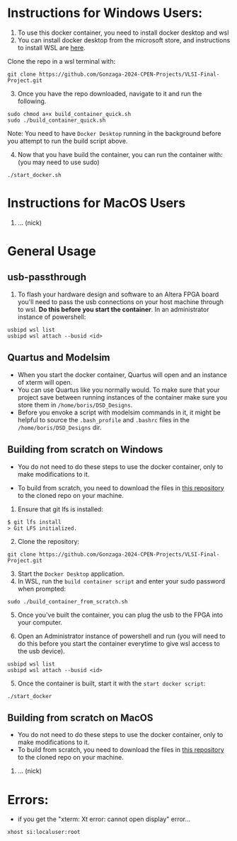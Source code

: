 # Instructions for Windows Users:

1. To use this docker container, you need to install docker desktop and wsl
2. You can install docker desktop from the microsoft store, and instructions to install WSL are [here].

Clone the repo in a wsl terminal with:
```shell
git clone https://github.com/Gonzaga-2024-CPEN-Projects/VLSI-Final-Project.git
```

3. Once you have the repo downloaded, navigate to it and run the following.
```shell
sudo chmod a+x build_container_quick.sh
sudo ./build_container_quick.sh
```

Note: You need to have `Docker Desktop` running in the background before you attempt to
      run the build script above.

4. Now that you have build the container, you can run the container with: (you may need to use sudo)
```shell
./start_docker.sh
```

# Instructions for MacOS Users
1. ... (nick)

# General Usage

## usb-passthrough
1. To flash your hardware design and software to an Altera FPGA board you'll need to pass the usb
   connections on your host machine through to wsl. **Do this before you start the container**.
In an administrator instance of powershell:
```shell
usbipd wsl list
usbipd wsl attach --busid <id>
```

## Quartus and Modelsim
- When you start the docker container, Quartus will open and an instance of xterm will open. 
- You can use Quartus like you normally would. To make sure that your project save between
  running instances of the container make sure you store them in `/home/boris/DSD_Designs`.
- Before you envoke a script with modelsim commands in it, it might be helpful to source
  the `.bash_profile` and `.bashrc` files in the `/home/boris/DSD_Designs` dir.

## Building from scratch on Windows
- You do not need to do these steps to use the docker container, only to make modifications to it.

- To build from scratch, you need to download the files in [this repository] to the cloned repo on 
  your machine.

1. Ensure that git lfs is installed:
```shell
$ git lfs install
> Git LFS initialized.
```

2. Clone the repository:
```shell
git clone https://github.com/Gonzaga-2024-CPEN-Projects/VLSI-Final-Project.git
```

3. Start the `Docker Desktop` application.
4. In WSL, run the `build container script` and enter your sudo password when prompted:
```shell
sudo ./build_container_from_scratch.sh
```

5. Once you've built the container, you can plug the usb to the FPGA into your computer.

6. Open an Administrator instance of powershell and run (you will need to do this before
you start the container everytime to give wsl access to the usb device).
```shell
usbipd wsl list
usbipd wsl attach --busid <id>
```

5. Once the container is built, start it with the `start docker script`:
```shell
./start_docker
```

## Building from scratch on MacOS
- You do not need to do these steps to use the docker container, only to make modifications to it.
- To build from scratch, you need to download the files in [this repository] to the cloned repo on 
  your machine.
1. ... (nick)

# Errors:

- if you get the "xterm: Xt error: cannot open display" error...

```shell
xhost si:localuser:root
```

[here]:https://learn.microsoft.com/en-us/windows/wsl/install
[this repository]:https://drive.google.com/drive/folders/1c2Sim5qkLjLW3gy5qTacGj383V3qEaad?usp=sharing
